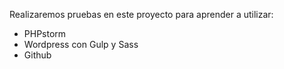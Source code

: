 Realizaremos pruebas en este proyecto para aprender a utilizar:

- PHPstorm
- Wordpress con Gulp y Sass
- Github
